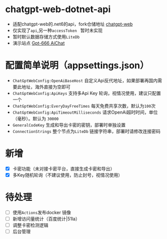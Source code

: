 # chatgpt-web-dotnet-api
- 适配chatgpt-web的.net6的api，fork仓储地址 [chatgpt-web](//github.com/jkhcc11/chatgpt-web?_blank)
- 仅实现了`api`,另一种`accessToken ` 暂时未实现
- 暂时默认数据存储方式使用`LiteDb`
- 演示站点 [Gpt-666 AiChat](//ai1.gpt-666.com?_blank)

# 配置简单说明（appsettings.json）
- `ChatGptWebConfig:OpenAiBaseHost` 自定义Api反代地址，如果部署再国内需要此地址，海外直接为空即可
- `ChatGptWebConfig:ApiKeys` 支持多Api Key 轮询，视情况使用，建议只配置一个
- `ChatGptWebConfig:EveryDayFreeTimes` 每天免费共享次数，默认为`100`次
- `ChatGptWebConfig:ApiTimeoutMilliseconds` 请求OpenAi超时时间，单位（毫秒）。默认为 `30000` 
- `GeneralCodeKey` 生成和导出卡密的密钥，部署时单独设置
- `ConnectionStrings` 整个节点为`LiteDb` 链接字符串，部署时请修改连接密码

# 新增
- [x] 卡密功能（未对接卡密平台，直接生成卡密和导出）
- [x] 多Key随机轮询（不建议使用，防止封号，视情况使用）

# 待处理
- [ ] 使用`Actions`发布docker 镜像
- [ ] 新增访问量统计（百度统计|51la）
- [ ] 调整卡密检测逻辑
- [ ] 后台管理
